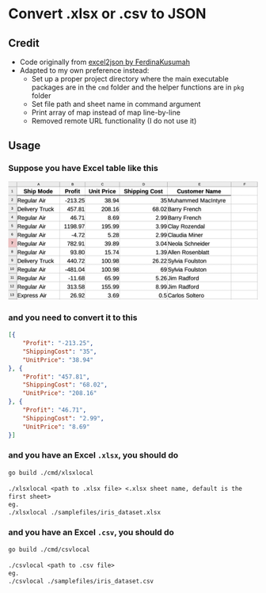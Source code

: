 # Convert .xlsx or .csv to JSON

## Credit
- Code originally from [excel2json by FerdinaKusumah](https://github.com/FerdinaKusumah/excel2json)
- Adapted to my own preference instead:
	- Set up a proper project directory where the main executable packages are in the ```cmd``` folder and the 
	  helper functions are in ```pkg``` folder
	- Set file path and sheet name in command argument
	- Print array of map instead of map line-by-line
	- Removed remote URL functionality (I do not use it)

## Usage
### Suppose you have Excel table like this
![Excel Image](https://raw.githubusercontent.com/FerdinaKusumah/excel2json/master/image/excel_image.png)

### and you need to convert it to this
```json
[{
    "Profit": "-213.25",
    "ShippingCost": "35",
    "UnitPrice": "38.94"
}, {
    "Profit": "457.81",
    "ShippingCost": "68.02",
    "UnitPrice": "208.16"
}, {
    "Profit": "46.71",
    "ShippingCost": "2.99",
    "UnitPrice": "8.69"
}]
```

### and you have an Excel `.xlsx`, you should do
```
go build ./cmd/xlsxlocal

./xlsxlocal <path to .xlsx file> <.xlsx sheet name, default is the first sheet>
eg.
./xlsxlocal ./samplefiles/iris_dataset.xlsx
```

### and you have an Excel `.csv`, you should do
```
go build ./cmd/csvlocal

./csvlocal <path to .csv file>
eg.
./csvlocal ./samplefiles/iris_dataset.csv
```

